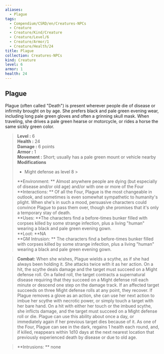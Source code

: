 ```yaml
---
aliases:
  - Plague
tags:
  - Compendium/CSRD/en/Creatures-NPCs
  - Creature
  - Creature/Kind/Creature
  - Creature/Level/6
  - Creature/Armor/1
  - Creature/Health/24
title: Plague
collection: Creatures-NPCs
kind: Creature
level: 6
armor: 1
health: 24
---
```

## Plague  
Plague (often called "Death") is present wherever people die of disease or infirmity brought on by age. She prefers black and pale green evening wear, including long pale green gloves and often a grinning skull mask. When traveling, she drives a pale green hearse or motorcycle, or rides a horse the same sickly green color.  

  
> **Level :** 6  
> **Health :** 24  
> **Damage :** 6 points  
> **Armor :** 1  
> **Movement :** Short; usually has a pale green mount or vehicle nearby  
> **Modifications**  
>- Might defense as level 8 >
>  
> **Environment: ** Almost anywhere people are dying (but especially of disease and/or old age) and/or with one or more of the Four  
> **Interactions: ** Of all the Four, Plague is the most changeable in outlook, and sometimes is even somewhat sympathetic to humanity's plight. When she's in such a mood, persuasive characters could convince Plague to pass them over, though she promises that it's only a temporary stay of death.  
> **Uses: **The characters find a before-times bunker filled with corpses killed by some strange infection, plus a living "human" wearing a black and pale green evening gown.  
> **Loot: **NA  
> **GM Intrusion: ** The characters find a before-times bunker filled with corpses killed by some strange infection, plus a living "human" wearing a black and pale green evening gown.  

> **Combat:** 
> When she wishes, Plague wields a scythe, as if she had always been holding it. She attacks twice with it as her action. On a hit, the scythe deals damage and the target must succeed on a Might defense roll. On a failed roll, the target contracts a supernatural disease requiring that they succeed on a Might defense roll each minute or descend one step on the damage track. If an affected target succeeds on three Might defense rolls at any point, they recover. If Plague removes a glove as an action, she can use her next action to imbue her scythe with necrotic power, or simply touch a target with her bare hand. On a hit with either her touch or the imbued scythe, she inflicts damage, and the target must succeed on a Might defense roll or die. Plague can use this ability about once a day, or immediately again if her previous target dies because of it. As one of the Four, Plague can see in the dark, regains 1 health each round, and, if killed, reappears within 1d10 days at the next nearest location that previously experienced death by disease or due to old age.  
  

> **Intrusions: ** 
> none  
